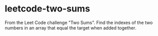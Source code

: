 # leetcode-two-sums
From the Leet Code challenge "Two Sums". Find the indexes of the two numbers in an array  that equal the target when added together. 
